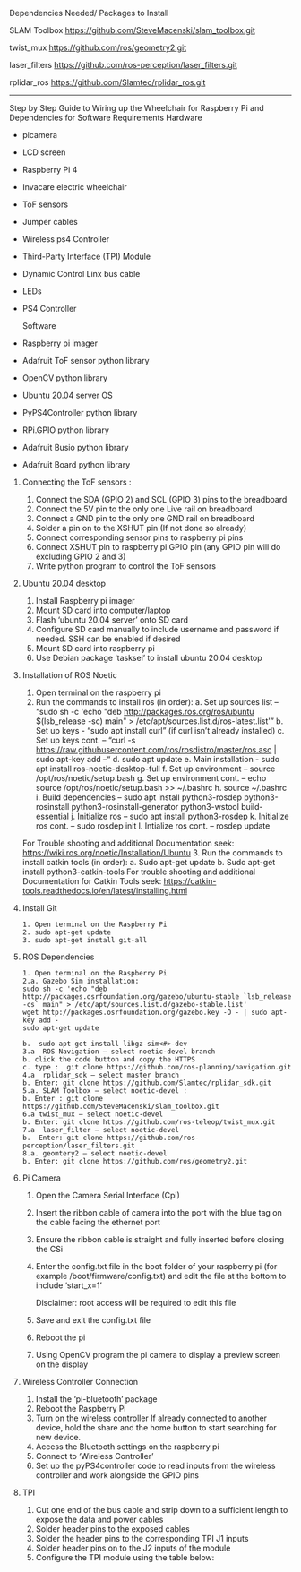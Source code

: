 
Dependencies Needed/ Packages to Install 

SLAM Toolbox 
  https://github.com/SteveMacenski/slam_toolbox.git
  
twist_mux 
  https://github.com/ros/geometry2.git
  
laser_filters
  https://github.com/ros-perception/laser_filters.git
  
rplidar_ros 
  https://github.com/Slamtec/rplidar_ros.git

------------------------------------------------------------------------------------------------------------------------------------------------------------------------------------------------------------------

Step by Step Guide to Wiring up the Wheelchair for Raspberry Pi and Dependencies for Software 
Requirements
Hardware                                         
- picamera                                         
- LCD screen                                       
- Raspberry Pi 4                                  
- Invacare electric wheelchair                     
- ToF sensors                                     
- Jumper cables                                    
- Wireless ps4 Controller                         
- Third-Party Interface (TPI) Module              
- Dynamic Control Linx bus cable 
- LEDs 
- PS4 Controller

  Software 
- Raspberry pi imager 
- Adafruit ToF sensor python library  
- OpenCV python library 
- Ubuntu 20.04 server OS 
- PyPS4Controller python library 
- RPi.GPIO python library 
- Adafruit Busio python library 
- Adafruit Board python library 

1. Connecting the ToF sensors :
   1. Connect the SDA (GPIO 2) and SCL (GPIO 3) pins to the breadboard
   2. Connect the 5V pin to the only one Live rail on breadboard
   3. Connect a GND pin to the only one GND rail on breadboard
   4. Solder a pin on to the XSHUT pin (If not done so already)
   5. Connect corresponding sensor pins to raspberry pi pins
   6. Connect XSHUT pin to raspberry pi GPIO pin (any GPIO pin will do excluding GPIO 2 and 3)
   7. Write python program to control the ToF sensors

2. Ubuntu 20.04 desktop
   
     1. Install Raspberry pi imager
     2. Mount SD card into computer/laptop
     3. Flash ‘ubuntu 20.04 server’ onto SD card
     4. Configure SD card manually to include username and password if needed. SSH can be enabled if       desired
     5. Mount SD card into raspberry pi
     6. Use Debian package ‘tasksel’ to install ubuntu 20.04 desktop
  
  4.  Installation of ROS Noetic

       1. Open terminal on the raspberry pi
       2. Run the commands to install ros (in order):
                a. Set up sources list – “sudo sh -c 'echo "deb http://packages.ros.org/ros/ubuntu                     $(lsb_release -sc) main" > /etc/apt/sources.list.d/ros-latest.list'”
                b. Set up keys - “sudo apt install curl” (if curl isn’t already installed)
                c. Set up keys cont. – “curl -s     https://raw.githubusercontent.com/ros/rosdistro/master/ros.asc | sudo apt-key add –“ 
                d. sudo apt update
                e. Main installation - sudo apt install ros-noetic-desktop-full
                f. Set up environment – source /opt/ros/noetic/setup.bash
                g.  Set up environment cont. – echo source /opt/ros/noetic/setup.bash >> ~/.bashrc
                h. source ~/.bashrc
                i. Build dependencies – sudo apt install python3-rosdep python3-rosinstall python3-rosinstall-generator python3-wstool build-essential
                j. Initialize ros – sudo apt install python3-rosdep
                k. Initialize ros cont. – sudo rosdep init
                l. Intialize ros cont. – rosdep update
  
         For Trouble shooting and additional Documentation seek:               
         https://wiki.ros.org/noetic/Installation/Ubuntu
      3. Run the commands to install catkin tools (in order):
           a. Sudo apt-get update
           b. Sudo apt-get install python3-catkin-tools
     For trouble shooting and additional Documentation for Catkin Tools seek:
    https://catkin-tools.readthedocs.io/en/latest/installing.html

6. Install Git
   
       1. Open terminal on the Raspberry Pi
       2. sudo apt-get update
       3. sudo apt-get install git-all
   
8. ROS Dependencies
   
       1. Open terminal on the Raspberry Pi
       2.a. Gazebo Sim installation:
       sudo sh -c 'echo "deb http://packages.osrfoundation.org/gazebo/ubuntu-stable `lsb_release -cs` main" > /etc/apt/sources.list.d/gazebo-stable.list' 
       wget http://packages.osrfoundation.org/gazebo.key -O - | sudo apt-key add - 
       sudo apt-get update
   
       b.  sudo apt-get install libgz-sim<#>-dev
       3.a  ROS Navigation – select noetic-devel branch
       b. click the code button and copy the HTTPS
       c. type :  git clone https://github.com/ros-planning/navigation.git
       4.a  rplidar_sdk – select master branch
       b. Enter: git clone https://github.com/Slamtec/rplidar_sdk.git
       5.a. SLAM Toolbox – select noetic-devel :
       b. Enter : git clone https://github.com/SteveMacenski/slam_toolbox.git
       6.a twist_mux – select noetic-devel
       b. Enter: git clone https://github.com/ros-teleop/twist_mux.git
       7.a  laser_filter – select noetic-devel
       b.  Enter: git clone https://github.com/ros-perception/laser_filters.git
       8.a. geomtery2 – select noetic-devel
       b. Enter: git clone https://github.com/ros/geometry2.git
   
5. Pi Camera
   1. Open the Camera Serial Interface (Cpi)
   2. Insert the ribbon cable of camera into the port with the blue tag on the cable facing the     ethernet port
   3. Ensure the ribbon cable is straight and fully inserted before closing the CSi
   4. Enter the config.txt file in the boot folder of your raspberry pi (for example /boot/firmware/config.txt) and edit the file at the bottom to include ‘start_x=1’ 

      Disclaimer: root access will be required to edit this file
   5. Save and exit the config.txt file
   6. Reboot the pi
   7. Using OpenCV program the pi camera to display a preview screen on the display
  
6.  Wireless Controller Connection
     1. Install the ‘pi-bluetooth’ package
     2. Reboot the Raspberry Pi
     3. Turn on the wireless controller
  If already connected to another device, hold the share and the home button to start searching for new device.
      4. Access the Bluetooth settings on the raspberry pi
      5. Connect to ‘Wireless Controller’
      6. Set up the pyPS4controller code to read inputs from the wireless controller and work alongside the GPIO pins
  7. TPI
      1. Cut one end of the bus cable and strip down to a sufficient length to expose the data and power cables
      2. Solder header pins to the exposed cables
      3. Solder the header pins to the corresponding TPI J1 inputs
      4. Solder header pins on to the J2 inputs of the module
      5. Configure the TPI module using the table below: 
          
 
